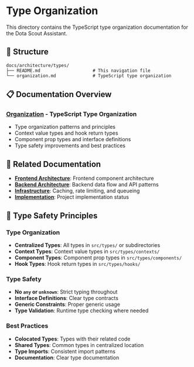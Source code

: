 # Type Organization

This directory contains the TypeScript type organization documentation for the Dota Scout Assistant.

## 📁 Structure

```
docs/architecture/types/
├── README.md                    # This navigation file
└── organization.md              # TypeScript type organization
```

## 📋 Documentation Overview

### **[Organization](./organization.md)** - TypeScript Type Organization
- Type organization patterns and principles
- Context value types and hook return types
- Component prop types and interface definitions
- Type safety improvements and best practices

## 🔗 Related Documentation

- **[Frontend Architecture](../frontend/)**: Frontend component architecture
- **[Backend Architecture](../backend/)**: Backend data flow and API patterns
- **[Infrastructure](../infrastructure/)**: Caching, rate limiting, and queueing
- **[Implementation](../implementation/)**: Project implementation status

## 🎯 Type Safety Principles

### **Type Organization**
- **Centralized Types**: All types in `src/types/` or subdirectories
- **Context Types**: Context value types in `src/types/contexts/`
- **Component Types**: Component prop types in `src/types/components/`
- **Hook Types**: Hook return types in `src/types/hooks/`

### **Type Safety**
- **No `any` or `unknown`**: Strict typing throughout
- **Interface Definitions**: Clear type contracts
- **Generic Constraints**: Proper generic usage
- **Type Validation**: Runtime type checking where needed

### **Best Practices**
- **Colocated Types**: Types with their related code
- **Shared Types**: Common types in centralized location
- **Type Imports**: Consistent import patterns
- **Documentation**: Clear type documentation 